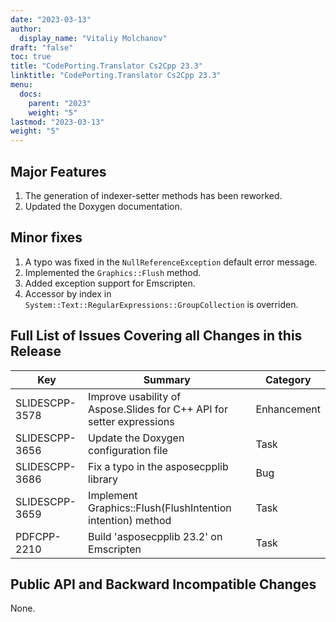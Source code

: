 ```yaml
---
date: "2023-03-13"
author:
  display_name: "Vitaliy Molchanov"
draft: "false"
toc: true
title: "CodePorting.Translator Cs2Cpp 23.3"
linktitle: "CodePorting.Translator Cs2Cpp 23.3"
menu:
  docs:
    parent: "2023"
    weight: "5"
lastmod: "2023-03-13"
weight: "5"
---
```


## Major Features ##

1. The generation of indexer-setter methods has been reworked.
1. Updated the Doxygen documentation.

## Minor fixes ##

1. A typo was fixed in the `NullReferenceException` default error message.
1. Implemented the `Graphics::Flush` method.
1. Added exception support for Emscripten.
1. Accessor by index in `System::Text::RegularExpressions::GroupCollection` is overriden.

## Full List of Issues Covering all Changes in this Release ##

| Key | Summary | Category |
| --- | --- | --- |
| SLIDESCPP-3578 | Improve usability of Aspose.Slides for C++ API for setter expressions | Enhancement |
| SLIDESCPP-3656 | Update the Doxygen configuration file | Task |
| SLIDESCPP-3686 | Fix a typo in the asposecpplib library | Bug |
| SLIDESCPP-3659 | Implement Graphics::Flush(FlushIntention intention) method | Task |
| PDFCPP-2210 | Build 'asposecpplib 23.2' on Emscripten | Task |

## Public API and Backward Incompatible Changes ##

None.

